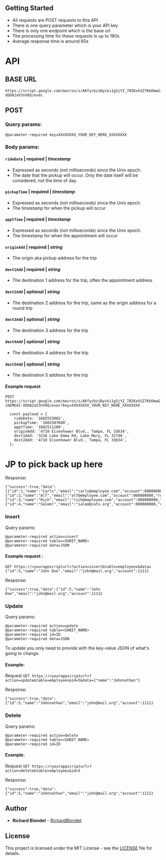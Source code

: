 ## Getting Started
* All requests are POST requests to this API
* There is one query parameter which is your API key
* There is only one endpoint which is the base url
* The processing time for these requests is up to 180s
* Average response time is around 60s

# API

## BASE URL
```
https://script.google.com/macros/s/AKfycbziBycki1g5jYZ_78IKxhSZ7KbOmwGibEMEAI-XDOA2aV3nV6Q/exec
```

## POST
### Query params:
```
@parameter-required key=XXXXXXXX_YOUR_KEY_HERE_XXXXXXXX
```
### Body params:
#### `rideDate` | required | *timestamp*
* Expressed as seconds (not milliseconds) since the Unix epoch.
* The date that the pickup will occur. Only the date itself will be considered, not the time of day.
#### `pickupTime` | required | *timestamp*
* Expressed as seconds (not milliseconds) since the Unix epoch.
* The timestamp for when the pickup will occur
#### `apptTime` | required | *timestamp*
* Expressed as seconds (not milliseconds) since the Unix epoch.
* The timestamp for when the appointment will occur
#### `originAdd` | required | *string*
* The origin aka pickup address for the trip 
#### `dest1Add` | required | *string*
* The destination 1 address for the trip, often the appointment address
#### `dest2Add` | optional | *string*
* The destination 2 address for the trip, same as the origin address for a round trip
#### `dest3Add` | optional | *string*
* The destination 3 address for the trip
#### `dest4Add` | optional | *string*
* The destination 4 address for the trip
#### `dest5Add` | optional | *string*
* The destination 5 address for the trip


#### Example request 
`POST https://script.google.com/macros/s/AKfycbziBycki1g5jYZ_78IKxhSZ7KbOmwGibEMEAI-XDOA2aV3nV6Q/exec?key=XXXXXXXX_YOUR_KEY_HERE_XXXXXXXX`
```
  const payload = {
    rideDate: '1602553082',
    pickupTime: '1602507600',
    apptTime: '1602511200',
    originAdd: '4710 Eisenhower Blvd., Tampa, FL 33634',
    dest1Add: '3210 Lake Emma Rd, Lake Mary, FL 32746',
    dest2Add: '4710 Eisenhower Blvd., Tampa, FL 33634',
  };
```


# JP to pick back up here



Response:
```
{"success":true,"data":[{"id":1,"name":"Carls","email":"carls@employee.com","account":000000000,"row":2},{"id":2,"name":"Alf","email":"alf@employee.com","account":000000000,"row":3},{"id":3,"name":"Rich","email":"rich@employee.com","account":000000000,"row":4},{"id":4,"name":"Salem!","email":"salem@cats.org","account":000000000,"row":5}]}
```
### Insert

Query params:
```
@parameter-required action=insert
@parameter-required table=<SHEET_NAME>
@parameter-required data=JSON
```

#### Example request :
`GET https://<yourappscripturl>?action=insert&table=employees&data={"id":5,"name":"John Doe","email":"john@mail.org","account":1111}`

Response:
```
{"success":true,"data":{"id":5,"name":"John Doe","email":"john@mail.org","account":1111}
```
### Update
Query params:
```
@parameter-required action=update
@parameter-required table=<SHEET_NAME>
@parameter-required id=ID
@parameter-required data=JSON
```
To update you only need to provide with the key-value JSON of what's going to change.
#### Example:
Request 
`GET https://<yourappscripturl>?action=update&table=employees&id=5&data={"name":"Johnnathan"}`

Response:
```
{"success":true,"data":{"id":5,"name":"Johnnathan","email":"john@mail.org","account":1111}
```

### Delete
Query params:
```
@parameter-required action=delete
@parameter-required table=<SHEET_NAME>
@parameter-required id=ID
```
#### Example:
Request 
`GET https://<yourappscripturl>?action=delete&table=employees&id=5`

Response:
```
{"success":true,"data":{"id":5,"name":"Johnnathan","email":"john@mail.org","account":1111}
```

## Author

* **Richard Blondet**  - [RichardBlondet](https://github.com/richardblondet)

## License

This project is licensed under the MIT License - see the [LICENSE]([https://opensource.org/licenses/MIT](https://opensource.org/licenses/MIT)) file for details.

